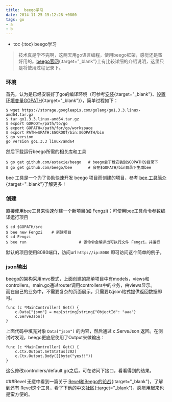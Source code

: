 ```yaml
---
title:  beego学习
date: 2014-11-25 15:12:28 +0800
tags: go 
- a
- b
---
```


* toc 
{:toc}
 beego学习

> 技术真是学不完啊，这两天用go语言编程，使用beego框架，感觉还是蛮好用的。[beego官网](http://beego.me/){:target="_blank"}上有比较详细的介绍说明，这里只是将使用过程记录下。

### 环境

首先，认为是已经安装好了go的编译环境（可参考[安装](https://golang.org/doc/install){:target="_blank"}、[设置环境变量GOPATH](https://golang.org/doc/code.html){:target="_blank"}），简单过程如下：

    $ wget https://storage.googleapis.com/golang/go1.3.3.linux-amd64.tar.gz
    $ tar go1.3.3.linux-amd64.tar.gz
    $ export GOROOT=/path/to/go
    $ export GOPATH=/path/for/go/workspace
    $ export PATH=$PATH:$GOROOT/bin:$GOPATH/bin
    $ go version
    go version go1.3.3 linux/amd64

然后下载运行beego所需的相关库和工具

    $ go get github.com/astaxie/beego   # beego会下载安装到$GOPATH的目录下
    $ go get github.com/beego/bee       # 会在$GOPATH/bin目录下生成bee
    
bee 工具是一个为了协助快速开发 beego 项目而创建的项目，参考 [bee 工具简介](http://beego.me/docs/install/bee.md){:target="_blank"}了解更多！
    
### 创建

直接使用bee工具来快速创建一个新项目(如 Fengzi)；可使用bee工具命令参数编译运行项目
    
    $ cd $GOPATH/src
    $ bee new Fengzi    # 新建项目
    $ cd Fengzi
    $ bee run                       # 该命令会编译出可执行文件 Fengzi，并运行
    
默认的项目使用8080端口，访问url `http://ip:8080` 即可访问这个简单的例子。
    
### json输出

beego的架构采用mvc模式，上面创建的简单项目中有models，views和controllers。main.go通过router调用controllers中的业务，由views显示。   
而在自己的业务中，不需要复杂的页面展示，只需要以json格式提供返回数据即可。
    
    func (c *MainController) Get() {
        c.Data["json"] = map[string]string{"ObjectId": "aaa"}
        c.ServeJson()
    }
    
上面代码中填充对象 `Data["json"]` 的内容，然后通过 c.ServeJson 返回。在测试时发现，beego更底层使用了Output来做输出：
    
    func (c *MainController) Get() {
        c.Ctx.Output.SetStatus(202)
        c.Ctx.Output.Body([]byte("yes!!"))
    }
    
这么修改controllers/default.go之后，可在访问下接口，看看得到的结果。

###Revel
无意中看到一篇关于  [Revel和Beego的论战](http://neue.v2ex.com/t/89374){:target="_blank"}，了解到还有 Revel这个工具，看了下[他的中文社区](http://www.gorevel.cn/){:target="_blank"}，感觉用起来也是蛮方便的。
